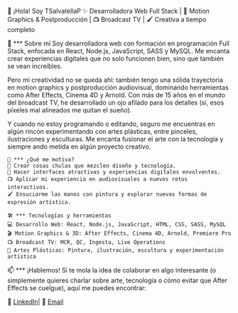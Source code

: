 👋 ¡Hola! Soy TSalvatellaP
✨ Desarrolladora Web Full Stack | 🎨 Motion Graphics & Postproducción | 📺 Broadcast TV | 🖌️ Creativa a tiempo completo

🚀 *** Sobre mí
Soy desarrolladora web con formación en programación Full Stack, enfocada en React, Node.js, JavaScript, SASS y MySQL. Me encanta crear experiencias digitales que no solo funcionen bien, sino que también se vean increíbles.

Pero mi creatividad no se queda ahí: también tengo una sólida trayectoria en motion graphics y postproducción audiovisual, dominando herramientas como After Effects, Cinema 4D y Arnold. Con más de 15 años en el mundo del broadcast TV, he desarrollado un ojo afilado para los detalles (sí, esos píxeles mal alineados me quitan el sueño).

Y cuando no estoy programando o editando, seguro me encuentras en algún rincón experimentando con artes plásticas, entre pinceles, ilustraciones y esculturas. Me encanta fusionar el arte con la tecnología y siempre ando metida en algún proyecto creativo.
```
🎯 *** ¿Qué me motiva?
🚀 Crear cosas chulas que mezclen diseño y tecnología.
🎨 Hacer interfaces atractivas y experiencias digitales envolventes.
📺 Aplicar mi experiencia en audiovisuales a nuevos retos interactivos.
🖌️ Ensuciarme las manos con pintura y explorar nuevas formas de expresión artística.

🛠 *** Tecnologías y herramientas
💻 Desarrollo Web: React, Node.js, JavaScript, HTML, CSS, SASS, MySQL
🎬 Motion Graphics & 3D: After Effects, Cinema 4D, Arnold, Premiere Pro
📺 Broadcast TV: MCR, QC, Ingesta, Live Operations
🎨 Artes Plásticas: Pintura, ilustración, escultura y experimentación artística
```

📫 *** ¡Hablemos!
Si te mola la idea de colaborar en algo interesante (o simplemente quieres charlar sobre arte, tecnología o cómo evitar que After Effects se cuelgue), aquí me puedes encontrar:

🔗 [LinkedIn](https://www.linkedin.com/in/taniasalvatella/)| 📩 [Email](mailto:tsalvatellap@gmail.com)
